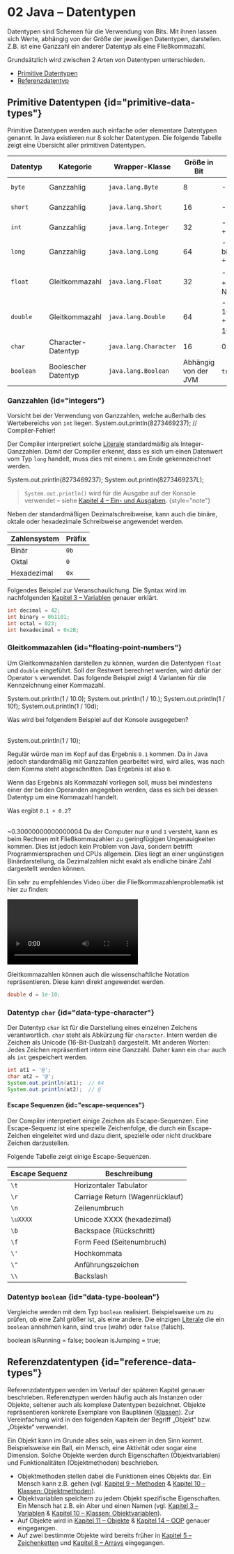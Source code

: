 # 02 Java – Datentypen

Datentypen sind Schemen für die Verwendung von <tooltip term="Bit"><format color="%GlossaryLinkColor%">Bits</format></tooltip>. Mit ihnen lassen sich Werte, abhängig von der Größe der jeweiligen Datentypen, darstellen. Z.B. ist eine Ganzzahl ein anderer Datentyp als eine Fließkommazahl.

Grundsätzlich wird zwischen 2 Arten von Datentypen unterschieden.

- <format color="%c1%">[Primitive Datentypen](#primitive-data-types)</format>
- <format color="%c2%">[Referenzdatentyp](#reference-data-types)</format>

## <format color="%c1%">Primitive Datentypen</format> {id="primitive-data-types"}
Primitive Datentypen werden auch einfache oder elementare Datentypen genannt. In Java existieren nur 8 solcher Datentypen. Die folgende Tabelle zeigt eine Übersicht aller primitiven Datentypen.

| Datentyp  | Kategorie           | Wrapper-Klasse        | Größe in Bit                                                                                    | Wertebereich                                                                                             | Beschreibung                                             |
|-----------|---------------------|-----------------------|-------------------------------------------------------------------------------------------------|----------------------------------------------------------------------------------------------------------|----------------------------------------------------------|
| `byte`    | Ganzzahlig          | `java.lang.Byte`      | 8                                                                                               | -128 bis +127                                                                                            | Zweierkomplement-Werte                                   |
| `short`   | Ganzzahlig          | `java.lang.Short`     | 16                                                                                              | -32.768 bis +32.767                                                                                      | Zweierkomplement-Werte                                   |
| `int`     | Ganzzahlig          | `java.lang.Integer`   | 32                                                                                              | -2.147.483.648 bis +2.147.483.647                                                                        | Zweierkomplement-Werte                                   |
| `long`    | Ganzzahlig          | `java.lang.Long`      | 64                                                                                              | -9.223.372.036.854.775.808 bis +9.223.372.036.854.775.807                                                | Zweierkomplement-Werte                                   |
| `float`   | Gleitkommazahl      | `java.lang.Float`     | 32                                                                                              | -3,40282347 * 10<sup>38</sup> bis +3,40282347 * 10<sup>38</sup> (8 Nachkommastellen)                     | 32-Bit IEEE 754-Gleitkommazahl                           |
| `double`  | Gleitkommazahl      | `java.lang.Double`    | 64                                                                                              | -1,79769313486231570 * 10<up>308</sup> bis +1,79769313486231570 * 10<sup>308</sup> (17 Nachkommastellen) | 64-Bit IEEE 754-Gleitkommazahl mit doppelter Genauigkeit |
| `char`    | Character-Datentyp  | `java.lang.Character` | 16                                                                                              | 0 bis +65.535                                                                                            | Unicode-Zeichen (UTF-16)                                 |
| `boolean` | Boolescher Datentyp | `java.lang.Boolean`   | Abhängig von der <tooltip term="JVM"><format color="%GlossaryLinkColor%">JVM</format></tooltip> | `true` oder `false`                                                                                      | Boolescher Wahrheitswert                                 |

### Ganzzahlen {id="integers"}

<warning>
    Vorsicht bei der Verwendung von Ganzzahlen, welche außerhalb des Wertebereichs von <code>int</code> liegen.
    <code-block lang="java">
        System.out.println(8273469237); // Compiler-Fehler!
    </code-block>
</warning>

Der <tooltip term="Compiler"><format color="%GlossaryLinkColor%">Compiler</format></tooltip> interpretiert solche <format color="%LinkColor%">[Literale](01-java-token.md#literals)</format> standardmäßig als Integer-Ganzzahlen. Damit der Compiler erkennt, dass es sich um einen Datenwert vom Typ `long` handelt, muss dies mit einem `L` am Ende gekennzeichnet werden.

<compare>
    <code-block lang="java">
        System.out.println(8273469237);
    </code-block>
    <code-block lang="java">
        System.out.println(8273469237L);
    </code-block>
</compare>

> `System.out.println()` wird für die Ausgabe auf der Konsole verwendet – siehe <format color="%NoteLinkColor%">[Kapitel 4 – Ein- und Ausgaben](04-java-io.md)</format>.
{style="note"}

Neben der standardmäßigen Dezimalschreibweise, kann auch die binäre, oktale oder hexadezimale Schreibweise angewendet werden.

| Zahlensystem | Präfix |
|--------------|--------|
| Binär        | `0b`   |
| Oktal        | `0`    |
| Hexadezimal  | `0x`   |

Folgendes Beispiel zur Veranschaulichung. Die Syntax wird im nachfolgenden <format color="%LinkColor%">[Kapitel 3 – Variablen](03-java-variables.md)</format> genauer erklärt.

```java
int decimal = 42;  
int binary = 0b1101;  
int octal = 023;  
int hexadecimal = 0x2B;
```

### Gleitkommazahlen {id="floating-point-numbers"}

Um Gleitkommazahlen darstellen zu können, wurden die Datentypen `float` und `double` eingeführt. Soll der Restwert berechnet werden, wird dafür der Operator `%` verwendet. Das folgende Beispiel zeigt 4 Varianten für die Kennzeichnung einer Kommazahl.

<code-block lang="java">
    System.out.println(1 / 10.0);
    System.out.println(1 / 10.);
    System.out.println(1 / 10f);
    System.out.println(1 / 10d);
</code-block>

<tabs group="floating-point-1">
    <tab id="floating-point-division-task-1" title="Aufgabe">
        <p>Was wird bei folgendem Beispiel auf der Konsole ausgegeben?</p><br/>
        <code-block lang="java">
            System.out.println(1 / 10);
        </code-block>
    </tab>
    <tab id="floating-point-division-solution-1" title="Lösung">
        <p>Regulär würde man im Kopf auf das Ergebnis <code>0.1</code> kommen. Da in Java jedoch standardmäßig mit Ganzzahlen gearbeitet wird, wird alles, was nach dem Komma steht abgeschnitten. Das Ergebnis ist also <code>0</code>.</p>
    <note>
        Wenn das Ergebnis als Kommazahl vorliegen soll, muss bei mindestens einer der beiden Operanden angegeben werden, dass es sich bei dessen Datentyp um eine Kommazahl handelt.
    </note>
    </tab>
</tabs>

<tabs group="floating-point-2">
    <tab id="floating-point-division-task-2" title="Aufgabe">
        <p>Was ergibt <code>0.1 + 0.2</code>?</p><br/>
    </tab>
    <tab id="floating-point-division-solution-2" title="Lösung">
        <code-block lang="java">
            ~0.30000000000000004
        </code-block>
        <warning>
            Da der Computer nur <code>0</code> und <code>1</code> versteht, kann es beim Rechnen mit Fließkommazahlen zu geringfügigen Ungenauigkeiten kommen. Dies ist jedoch kein Problem von Java, sondern betrifft Programmiersprachen und CPUs allgemein. Dies liegt an einer ungünstigen Binärdarstellung, da Dezimalzahlen nicht exakt als endliche binäre Zahl dargestellt werden können.
        </warning>
    </tab>
</tabs>

<note title="Die Fließkommazahlenproblematik">
    <p>Ein sehr zu empfehlendes Video über die Fließkommazahlenproblematik ist hier zu finden:</p>
    <video src="https://www.youtube.com/watch?v=PZRI1IfStY0"/>
</note>

Gleitkommazahlen können auch die wissenschaftliche Notation repräsentieren. Diese kann direkt angewendet werden.

```Java
double d = 1e-10;
```

### Datentyp `char` {id="data-type-character"}

Der Datentyp `char` ist für die Darstellung eines einzelnen Zeichens verantwortlich. `char` steht als Abkürzung für `character`. Intern werden die Zeichen als Unicode (16-Bit-Dualzahl) dargestellt. Mit anderen Worten: Jedes Zeichen repräsentiert intern eine Ganzzahl. Daher kann ein `char` auch als `int` gespeichert werden.

```Java
int at1 = '@';
char at2 = '@';
System.out.println(at1);  // 64
System.out.println(at2);  // @
```

#### Escape Sequenzen {id="escape-sequences"}

Der <tooltip term="Compiler"><format color="%GlossaryLinkColor%">Compiler</format></tooltip> interpretiert einige Zeichen als Escape-Sequenzen. Eine Escape-Sequenz ist eine spezielle Zeichenfolge, die durch ein Escape-Zeichen eingeleitet wird und dazu dient, spezielle oder nicht druckbare Zeichen darzustellen.

Folgende Tabelle zeigt einige Escape-Sequenzen.

| Escape Sequenz | Beschreibung                    |
|----------------|---------------------------------|
| `\t`           | Horizontaler Tabulator          |
| `\r`           | Carriage Return (Wagenrücklauf) |
| `\n`           | Zeilenumbruch                   |
| `\uXXXX`       | Unicode XXXX (hexadezimal)      |
| `\b`           | Backspace (Rückschritt)         |
| `\f`           | Form Feed (Seitenumbruch)       |
| `\'`           | Hochkommata                     |
| `\"`           | Anführungszeichen               |
| `\\`           | Backslash                       |

### Datentyp `boolean` {id="data-type-boolean"}

Vergleiche werden mit dem Typ `boolean` realisiert. Beispielsweise um zu prüfen, ob eine Zahl größer ist, als eine andere. Die einzigen <format color="%LinkColor%">[Literale](01-java-token.md#literals)</format> die ein `boolean` annehmen kann, sind `true` (wahr) oder `false` (falsch).

<code-block lang="java">
    boolean isRunning = false;
    boolean isJumping = true;
</code-block>

## <format color="%c2%">Referenzdatentypen</format> {id="reference-data-types"}

Referenzdatentypen werden im Verlauf der späteren Kapitel genauer beschrieben. Referenztypen werden häufig auch als Instanzen oder Objekte, seltener auch als komplexe Datentypen bezeichnet. Objekte repräsentieren konkrete Exemplare von Bauplänen (<format color="%LinkColor%">[Klassen](10-java-classes.md)</format>). Zur Vereinfachung wird in den folgenden Kapiteln der Begriff „Objekt“ bzw. „Objekte“ verwendet.

Ein Objekt kann im Grunde alles sein, was einem in den Sinn kommt. Beispielsweise ein Ball, ein Mensch, eine Aktivität oder sogar eine Dimension. Solche Objekte werden durch Eigenschaften (Objektvariablen) und Funktionalitäten (Objektmethoden) beschrieben.

- Objektmethoden stellen dabei die Funktionen eines Objekts dar. Ein Mensch kann z.B. gehen (vgl. <format color="%LinkColor%">[Kapitel 9 – Methoden](09-java-methods.md)</format> & <format color="%LinkColor%">[Kapitel 10 – Klassen: Objektmethoden](10-java-classes.md#object-methods)</format>).
- Objektvariablen speichern zu jedem Objekt spezifische Eigenschaften. Ein Mensch hat z.B. ein Alter und einen Namen (vgl. <format color="%LinkColor%">[Kapitel 3 – Variablen](03-java-variables.md)</format> & <format color="%LinkColor%">[Kapitel 10 – Klassen: Objektvariablen](10-java-classes.md#object-variables)</format>).
- Auf Objekte wird in <format color="%LinkColor%">[Kapitel 11 – Objekte](11-java-objects.md)</format> & <format color="%LinkColor%">[Kapitel 14 – OOP](14-java-oop.md)</format> genauer eingegangen.
- Auf zwei bestimmte Objekte wird bereits früher in <format color="%LinkColor%">[Kapitel 5 – Zeichenketten](05-java-strings.md)</format> und <format color="%LinkColor%">[Kapitel 8 – Arrays](08-java-arrays.md)</format> eingegangen.